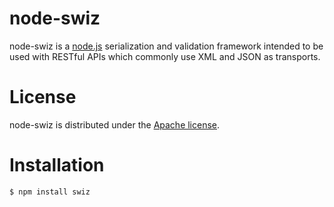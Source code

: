 node-swiz
====================

node-swiz is a [node.js](http://nodejs.org) serialization and validation
framework intended to be used with RESTful APIs which commonly use XML and
JSON as transports.

License
====================

node-swiz is distributed under the [Apache license](http://www.apache.org/licenses/LICENSE-2.0.html).


Installation
====================

    $ npm install swiz

